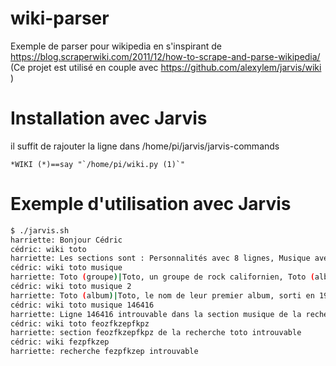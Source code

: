 # wiki-parser
Exemple de parser pour wikipedia en s'inspirant de https://blog.scraperwiki.com/2011/12/how-to-scrape-and-parse-wikipedia/ (Ce projet est utilisé en couple avec https://github.com/alexylem/jarvis/wiki )

# Installation avec Jarvis
il suffit de rajouter la ligne dans /home/pi/jarvis/jarvis-commands

```*WIKI (*)==say "`/home/pi/wiki.py (1)`"```

# Exemple d'utilisation avec Jarvis
```sh
$ ./jarvis.sh
harriette: Bonjour Cédric
cédric: wiki toto
harriette: Les sections sont : Personnalités avec 8 lignes, Musique avec 4 lignes, Cinéma avec 3 lignes, Humour avec 2 lignes, Autres avec 13 lignes, Voir aussi avec 2 lignes,
cédric: wiki toto musique
harriette: Toto (groupe)|Toto, un groupe de rock californien, Toto (album)|Toto, le nom de leur premier album, sorti en 1978 en musique|1978, Toto, une chanson du groupe de rock Les Wampas sur lalbum Chicoutimi (album)|Chicoutimi, ayant pour sujet le groupe précédent, Totó la Momposina, une chanteusse colombienne,
cédric: wiki toto musique 2
harriette: Toto (album)|Toto, le nom de leur premier album, sorti en 1978 en musique|1978,
cédric: wiki toto musique 146416
harriette: Ligne 146416 introuvable dans la section musique de la recherche toto
cédric: wiki toto feozfkzepfkpz
harriette: section feozfkzepfkpz de la recherche toto introuvable
cédric: wiki fezpfkzep
harriette: recherche fezpfkzep introuvable
```
